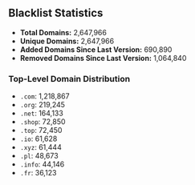 ## Blacklist Statistics

- **Total Domains:** 2,647,966
- **Unique Domains:** 2,647,966
- **Added Domains Since Last Version:** 690,890
- **Removed Domains Since Last Version:** 1,064,840

### Top-Level Domain Distribution

-  `.com`: 1,218,867
-  `.org`: 219,245
-  `.net`: 164,133
-  `.shop`: 72,850
-  `.top`: 72,450
-  `.io`: 61,628
-  `.xyz`: 61,444
-  `.pl`: 48,673
-  `.info`: 44,146
-  `.fr`: 36,123
